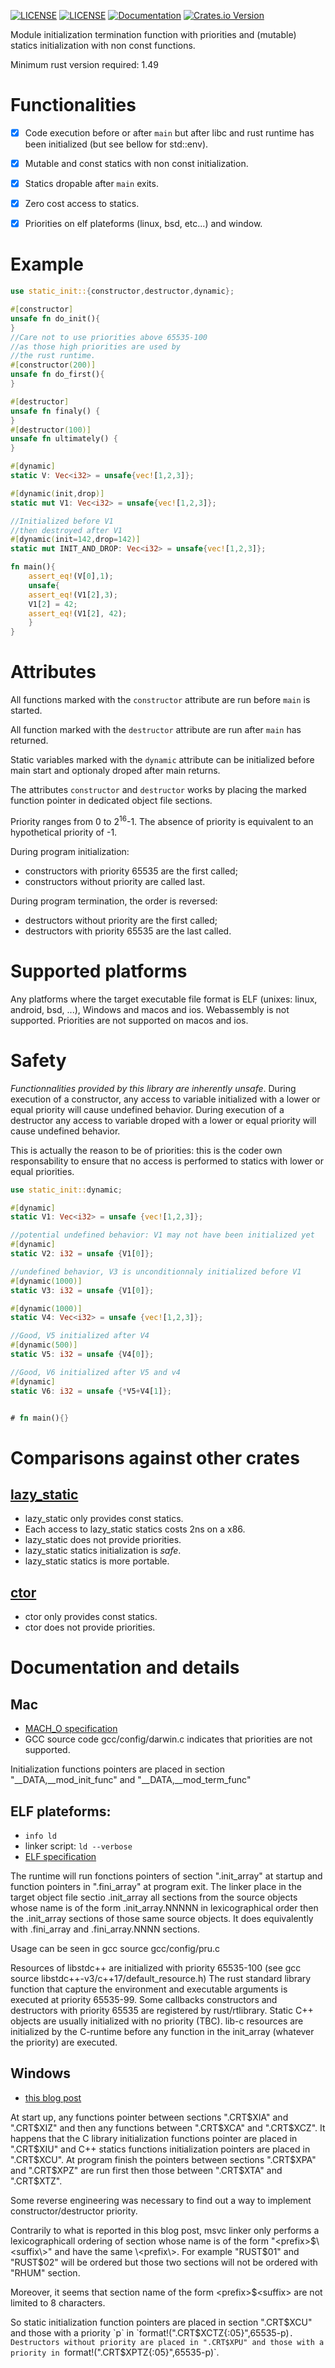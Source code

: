 [![LICENSE](https://img.shields.io/badge/license-MIT-blue.svg)](LICENSE-MIT)
[![LICENSE](https://img.shields.io/badge/license-apache-blue.svg)](LICENSE-APACHE)
[![Documentation](https://docs.rs/static_init/badge.svg)](https://docs.rs/static_init)
[![Crates.io Version](https://img.shields.io/crates/v/static_init.svg)](https://crates.io/crates/static_init)

 Module initialization termination function with priorities and (mutable) statics initialization with
 non const functions.

 Minimum rust version required: 1.49

# Functionalities

 - [x] Code execution before or after `main` but after libc and rust runtime has been initialized (but see bellow for std::env).

 - [x] Mutable and const statics with non const initialization.

 - [x] Statics dropable after `main` exits.

 - [x] Zero cost access to statics.

 - [x] Priorities on elf plateforms (linux, bsd, etc...) and window.

# Example
 ```rust
 use static_init::{constructor,destructor,dynamic};

 #[constructor]
 unsafe fn do_init(){
 }
 //Care not to use priorities above 65535-100
 //as those high priorities are used by
 //the rust runtime. 
 #[constructor(200)]
 unsafe fn do_first(){
 }

 #[destructor]
 unsafe fn finaly() {
 }
 #[destructor(100)]
 unsafe fn ultimately() {
 }

 #[dynamic]
 static V: Vec<i32> = unsafe{vec![1,2,3]};

 #[dynamic(init,drop)]
 static mut V1: Vec<i32> = unsafe{vec![1,2,3]};

 //Initialized before V1 
 //then destroyed after V1 
 #[dynamic(init=142,drop=142)]
 static mut INIT_AND_DROP: Vec<i32> = unsafe{vec![1,2,3]};

 fn main(){
     assert_eq!(V[0],1);
     unsafe{
     assert_eq!(V1[2],3);
     V1[2] = 42;
     assert_eq!(V1[2], 42);
     }
 }
 ```

# Attributes

 All functions marked with the `constructor` attribute are 
 run before `main` is started.

 All function marked with the `destructor` attribute are 
 run after `main` has returned.

 Static variables marked with the `dynamic` attribute can
 be initialized before main start and optionaly droped
 after main returns. 

 The attributes `constructor` and `destructor` works by placing the marked function pointer in
 dedicated object file sections. 

 Priority ranges from 0 to 2<sup>16</sup>-1. The absence of priority is equivalent to
 an hypothetical priority of -1. 

 During program initialization:

 - constructors with priority 65535 are the first called;
 - constructors without priority are called last.

 During program termination, the order is reversed:

 - destructors without priority are the first called;
 - destructors with priority 65535 are the last called.

# Supported platforms
  
  Any platforms where the target executable file format is ELF (unixes: linux, android, bsd, ...),
  Windows and macos and ios. Webassembly is not supported. Priorities are not supported on macos and ios.

# Safety
  
  *Functionnalities provided by this library are inherently unsafe*. During
  execution of a constructor, any access to variable initialized with a lower or equal priority 
  will cause undefined behavior. During execution of a destructor any access
  to variable droped with a lower or equal priority will cause undefined
  behavior.
  
  This is actually the reason to be of priorities: this is the coder own responsability
  to ensure that no access is performed to statics with lower or equal priorities.

 ```rust
 use static_init::dynamic;

 #[dynamic]
 static V1: Vec<i32> = unsafe {vec![1,2,3]};

 //potential undefined behavior: V1 may not have been initialized yet
 #[dynamic]
 static V2: i32 = unsafe {V1[0]};

 //undefined behavior, V3 is unconditionnaly initialized before V1
 #[dynamic(1000)]
 static V3: i32 = unsafe {V1[0]};
 
 #[dynamic(1000)]
 static V4: Vec<i32> = unsafe {vec![1,2,3]};
 
 //Good, V5 initialized after V4
 #[dynamic(500)]
 static V5: i32 = unsafe {V4[0]};

 //Good, V6 initialized after V5 and v4
 #[dynamic]
 static V6: i32 = unsafe {*V5+V4[1]};


 # fn main(){}
 ```
 
# Comparisons against other crates

## [lazy_static][1]
  - lazy_static only provides const statics.
  - Each access to lazy_static statics costs 2ns on a x86.
  - lazy_static does not provide priorities.
  - lazy_static statics initialization is *safe*.
  - lazy_static statics is more portable.

## [ctor][2]
  - ctor only provides const statics.
  - ctor does not provide priorities.

# Documentation and details

## Mac
   - [MACH_O specification](https://www.cnblogs.com/sunkang/archive/2011/05/24/2055635.html)
   - GCC source code gcc/config/darwin.c indicates that priorities are not supported. 

   Initialization functions pointers are placed in section "__DATA,__mod_init_func" and
   "__DATA,__mod_term_func"

## ELF plateforms:
  - `info ld`
  - linker script: `ld --verbose`
  - [ELF specification](https://docs.oracle.com/cd/E23824_01/html/819-0690/chapter7-1.html#scrolltoc)

  The runtime will run fonctions pointers of section ".init_array" at startup and function
  pointers in ".fini_array" at program exit. The linker place in the target object file
  sectio .init_array all sections from the source objects whose name is of the form
  .init_array.NNNNN in lexicographical order then the .init_array sections of those same source
  objects. It does equivalently with .fini_array and .fini_array.NNNN sections.

  Usage can be seen in gcc source gcc/config/pru.c

  Resources of libstdc++ are initialized with priority 65535-100 (see gcc source libstdc++-v3/c++17/default_resource.h)
  The rust standard library function that capture the environment and executable arguments is
  executed at priority 65535-99. Some callbacks constructors and destructors with priority 65535 are
  registered by rust/rtlibrary.
  Static C++ objects are usually initialized with no priority (TBC). lib-c resources are
  initialized by the C-runtime before any function in the init_array (whatever the priority) are executed.

## Windows

  - [this blog post](https://www.cnblogs.com/sunkang/archive/2011/05/24/2055635.html)

  At start up, any functions pointer between sections ".CRT$XIA" and ".CRT$XIZ"
  and then any functions between ".CRT$XCA" and ".CRT$XCZ". It happens that the C library
  initialization functions pointer are placed in ".CRT$XIU" and C++ statics functions initialization
  pointers are placed in ".CRT$XCU". At program finish the pointers between sections
  ".CRT$XPA" and ".CRT$XPZ" are run first then those between ".CRT$XTA" and ".CRT$XTZ".

  Some reverse engineering was necessary to find out a way to implement 
  constructor/destructor priority.

  Contrarily to what is reported in this blog post, msvc linker
  only performs a lexicographicall ordering of section whose name
  is of the form "\<prefix\>$\<suffix\>" and have the same \<prefix\>.
  For example "RUST$01" and "RUST$02" will be ordered but those two
  sections will not be ordered with "RHUM" section.

  Moreover, it seems that section name of the form \<prefix\>$\<suffix\> are 
  not limited to 8 characters.

  So static initialization function pointers are placed in section ".CRT$XCU" and
  those with a priority `p` in `format!(".CRT$XCTZ{:05}",65535-p)`. Destructors without priority
  are placed in ".CRT$XPU" and those with a priority in `format!(".CRT$XPTZ{:05}",65535-p)`.


 [1]: https://crates.io/crates/lazy_static
 [2]: https://crates.io/crates/ctor
